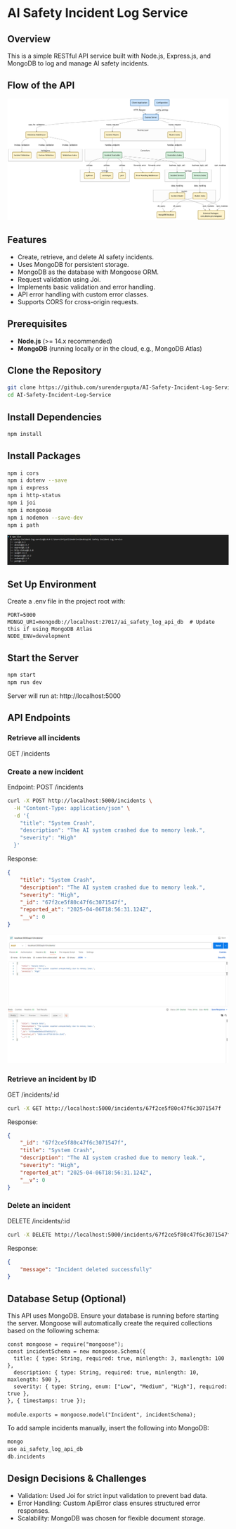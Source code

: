 # AI Safety Incident Log Service

## Overview
This is a simple RESTful API service built with Node.js, Express.js, and MongoDB to log and manage AI safety incidents.

## Flow of the API

![Backend Flow Diagram](./screenshots/backend_diagram.png)

## Features
- Create, retrieve, and delete AI safety incidents.
- Uses MongoDB for persistent storage.
- MongoDB as the database with Mongoose ORM.
- Request validation using Joi.
- Implements basic validation and error handling.
- API error handling with custom error classes.
- Supports CORS for cross-origin requests.

## Prerequisites
- **Node.js** (>= 14.x recommended)
- **MongoDB** (running locally or in the cloud, e.g., MongoDB Atlas)

## Clone the Repository

```bash
git clone https://github.com/surendergupta/AI-Safety-Incident-Log-Service.git
cd AI-Safety-Incident-Log-Service
```

## Install Dependencies
```bash
npm install
```

## Install Packages
```bash
npm i cors
npm i dotenv --save
npm i express
npm i http-status
npm i joi
npm i mongoose
npm i nodemon --save-dev
npm i path
```

![npm list](./screenshots/npm_list.png)

## Set Up Environment
Create a .env file in the project root with:
```.env
PORT=5000
MONGO_URI=mongodb://localhost:27017/ai_safety_log_api_db  # Update this if using MongoDB Atlas
NODE_ENV=development
```

## Start the Server
```bash
npm start
npm run dev
```

Server will run at: http://localhost:5000

## API Endpoints
### Retrieve all incidents
GET /incidents


### Create a new incident
Endpoint: POST /incidents
```bash
curl -X POST http://localhost:5000/incidents \
  -H "Content-Type: application/json" \
  -d '{
    "title": "System Crash",
    "description": "The AI system crashed due to memory leak.",
    "severity": "High"
  }'
```
Response:
```json
{
    "title": "System Crash",
    "description": "The AI system crashed due to memory leak.",
    "severity": "High",
    "_id": "67f2ce5f80c47f6c3071547f",
    "reported_at": "2025-04-06T18:56:31.124Z",
    "__v": 0
}
```

![Post Incident](./screenshots/post_incident.png)

### Retrieve an incident by ID
GET /incidents/:id

```bash
curl -X GET http://localhost:5000/incidents/67f2ce5f80c47f6c3071547f
```

Response:

```json
{
    "_id": "67f2ce5f80c47f6c3071547f",
    "title": "System Crash",
    "description": "The AI system crashed due to memory leak.",
    "severity": "High",
    "reported_at": "2025-04-06T18:56:31.124Z",
    "__v": 0
}
```


### Delete an incident
DELETE /incidents/:id

```bash 
curl -X DELETE http://localhost:5000/incidents/67f2ce5f80c47f6c3071547f
```
Response:

```json
{
    "message": "Incident deleted successfully"
}

```
## Database Setup (Optional)
This API uses MongoDB. Ensure your database is running before starting the server.
Mongoose will automatically create the required collections based on the following schema:

```
const mongoose = require("mongoose");
const incidentSchema = new mongoose.Schema({
  title: { type: String, required: true, minlength: 3, maxlength: 100 },
  description: { type: String, required: true, minlength: 10, maxlength: 500 },
  severity: { type: String, enum: ["Low", "Medium", "High"], required: true },
}, { timestamps: true });

module.exports = mongoose.model("Incident", incidentSchema);
```

To add sample incidents manually, insert the following into MongoDB:
```sh
mongo
use ai_safety_log_api_db
db.incidents
```

## Design Decisions & Challenges

- Validation: Used Joi for strict input validation to prevent bad data.
- Error Handling: Custom ApiError class ensures structured error responses.
- Scalability: MongoDB was chosen for flexible document storage.